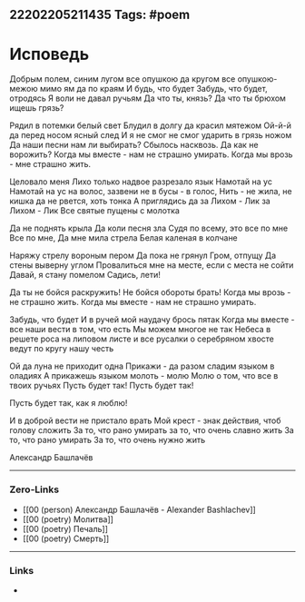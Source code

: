 22202205211435
Tags: #poem  
---
# Исповедь

Добрым полем, синим лугом
все опушкою да кругом
все опушкою-межою мимо ям да по краям
И будь, что будет
Забудь, что будет, отродясь
Я воли не давал ручьям
Да что ты, князь? Да что ты брюхом ищешь грязь?

Рядил в потемки белый свет
Блудил в долгу да красил мятежом
Ой-й-й да перед носом ясный след
И я не смог
не смог ударить в грязь ножом
Да наши песни нам ли выбирать?
Сбылось насквозь.
Да как не ворожить?
Когда мы вместе - нам не страшно умирать.
Когда мы врозь - мне страшно жить.

Целовало меня Лихо только надвое разрезало язык
Намотай на ус
Намотай на ус на волос,
зазвени не в бусы - в голос,
Нить - не жила, не кишка
да не рвется, хоть тонка
А приглядись
да за Лихом - Лик
за Лихом - Лик
Все святые пущены с молотка

Да не поднять крыла
Да коли песня зла Судя по всему, это все по мне
Все по мне,
Да мне мила стрела
Белая каленая в колчане

Наряжу стрелу вороным пером
Да пока не грянул Гром, отпущу
Да стены выверну углом
Провалиться мне на месте, если с места не сойти
Давай, я стану помелом
Садись, лети!

Да ты не бойся раскружить!
Не бойся обороты брать!
Когда мы врозь - не страшно жить.
Когда мы вместе - нам не страшно умирать.

Забудь, что будет
И в ручей мой наудачу брось пятак
Когда мы вместе - все наши вести в том, что есть
Мы можем многое не так
Небеса в решете
роса на липовом листе
и все русалки о серебряном хвосте
ведут по кругу нашу честь

Ой да луна не приходит одна
Прикажи - да разом сладим языком в оладиях
А прикажешь языком молоть - молю
Молю о том, что все в твоих ручьях
Пусть будет так!
Пусть будет так!

Пусть будет так, как я люблю!

И в доброй вести не пристало врать
Мой крест - знак действия, чтоб голову сложить
За то, что рано умирать
за то, что очень славно жить
За то, что рано умирать
За то, что очень нужно жить

Александр Башлачёв

---
### Zero-Links
- [[00 (person) Александр Башлачёв - Alexander Bashlachev]]
- [[00 (poetry) Молитва]]
- [[00 (poetry) Печаль]]
- [[00 (poetry) Смерть]]
---
### Links
- 


